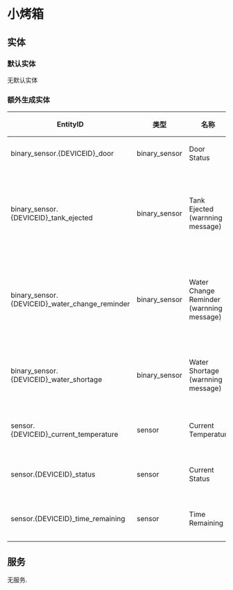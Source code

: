 # 小烤箱

## 实体

### 默认实体

无默认实体

### 额外生成实体

| EntityID                                        | 类型          | 名称                                     | 描述               |
| ----------------------------------------------- | ------------- | ---------------------------------------- | ------------------ |
| binary_sensor.{DEVICEID}\_door                  | binary_sensor | Door Status                              | 门状态             |
| binary_sensor.{DEVICEID}\_tank_ejected          | binary_sensor | Tank Ejected (warnning message)          | 水箱弹出(警告信息) |
| binary_sensor.{DEVICEID}\_water_change_reminder | binary_sensor | Water Change Reminder (warnning message) | 换水提醒(警告信息) |
| binary_sensor.{DEVICEID}\_water_shortage        | binary_sensor | Water Shortage (warnning message)        | 缺水(警告信息)     |
| sensor.{DEVICEID}\_current_temperature          | sensor        | Current Temperatur                       | 当前温度           |
| sensor.{DEVICEID}\_status                       | sensor        | Current Status                           | 当前状态           |
| sensor.{DEVICEID}\_time_remaining               | sensor        | Time Remaining                           | 剩余时间           |

## 服务

无服务.
